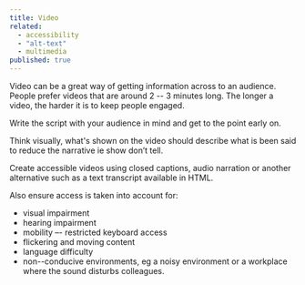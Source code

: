 ```yaml
---
title: Video
related: 
  - accessibility
  - "alt-text"
  - multimedia
published: true
---
```


Video can be a great way of getting information across to an audience. People prefer videos that are around 2 -- 3 minutes long. The longer a video, the harder it is to keep people engaged.

Write the script with your audience in mind and get to the point early on.

Think visually, what's shown on the video should describe what is been said to reduce the narrative ie show don’t tell.

Create accessible videos using closed captions, audio narration or another alternative such as a text transcript available in HTML.

Also ensure access is taken into account for:
- visual impairment
- hearing impairment
- mobility –- restricted keyboard access
- flickering and moving content
- language difficulty
- non--conducive environments, eg a noisy environment or a workplace where the sound disturbs colleagues.
